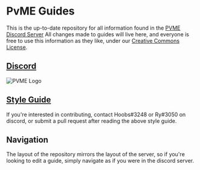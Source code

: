 # PvME Guides
This is the up-to-date repository for all information found in the [PVME Discord Server](https://discord.gg/6djqFVN)
All changes made to guides will live here, and everyone is free to use this information as they like, under our [Creative Commons License](LICENSE).


## [Discord](https://discord.gg/6djqFVN)
![PVME Logo](https://i.imgur.com/okvcnks.png)

## [Style Guide](/guide-writing/style-guide.txt)
If you're interested in contributing, contact Hoobs#3248 or Ry#3050 on discord, or submit a pull request after reading the above style guide.

## Navigation
The layout of the repository mirrors the layout of the server, so if you're looking to edit a guide, simply navigate as if you were in the discord server.

